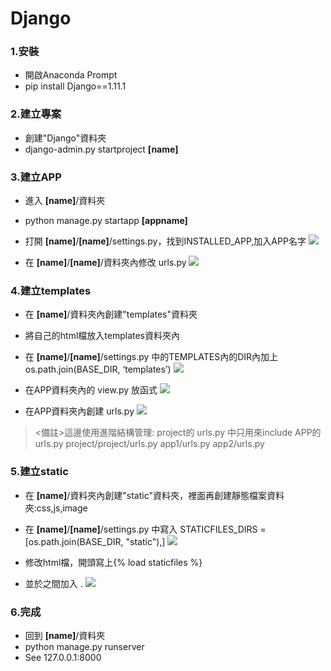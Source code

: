 # Django

### 1.安裝
* 開啟Anaconda Prompt 
* pip install Django==1.11.1

### 2.建立專案
* 創建"Django"資料夾
* django-admin.py startproject **[name]**

### 3.建立APP
* 進入 **[name]**/資料夾
* python manage.py startapp **[appname]**

* 打開 **[name]**/**[name]**/settings.py，找到INSTALLED_APP,加入APP名字
![](https://i.imgur.com/490BYQK.png)
* 在 **[name]**/**[name]**/資料夾內修改 urls.py
![](https://i.imgur.com/CNpW0lJ.png)

### 4.建立templates
* 在 **[name]**/資料夾內創建"templates"資料夾
* 將自己的html檔放入templates資料夾內
* 在 **[name]**/**[name]**/settings.py 中的TEMPLATES內的DIR內加上
os.path.join(BASE_DIR, ‘templates’) 
![](https://i.imgur.com/f0hzC5j.png)

* 在APP資料夾內的 view.py 放函式
![](https://i.imgur.com/09cFfIy.png)

* 在APP資料夾內創建 urls.py
![](https://i.imgur.com/mKLBU9n.png)
> <備註>這邊使用進階結構管理:
> project的 urls.py 中只用來include APP的 urls.py
> project/project/urls.py
> app1/urls.py
> app2/urls.py

### 5.建立static
* 在 **[name]**/資料夾內創建"static"資料夾，裡面再創建靜態檔案資料夾:css,js,image
* 在 **[name]**/**[name]**/settings.py 中寫入
STATICFILES_DIRS = [os.path.join(BASE_DIR, "static"),]
![](https://i.imgur.com/yKqFtt8.png)

* 修改html檔，開頭寫上{% load staticfiles %}
* 並於<head></head>之間加入
.<link rel="stylesheet" href="{% static 'css/{filename}.css' %}">
![](https://i.imgur.com/jJzFYxj.png)

### 6.完成
* 回到 **[name]**/資料夾
* python manage.py runserver
* See 127.0.0.1:8000


